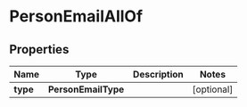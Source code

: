 

# PersonEmailAllOf


## Properties

| Name | Type | Description | Notes |
|------------ | ------------- | ------------- | -------------|
|**type** | **PersonEmailType** |  |  [optional] |



